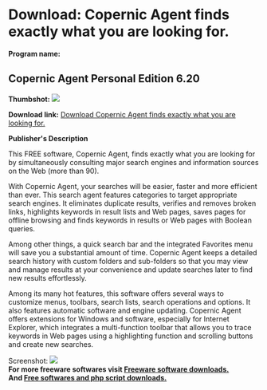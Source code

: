 # Download: Copernic Agent finds exactly what you are looking for.

**Program name:**

## Copernic Agent Personal Edition 6.20

  
**Thumbshot:** ![](http://www.freewarefiles.com/screenshot/agent_personal_md.jpg)   
  
**Download link:** [Download Copernic Agent finds exactly what you are looking for.](http://freesoftwares.boysofts.com/Copernic-Agent-Basic_program_4439.html)  
  


**Publisher's Description**  
  


This FREE software, Copernic Agent, finds exactly what you are looking for by simultaneously consulting major search engines and information sources on the Web (more than 90). 

With Copernic Agent, your searches will be easier, faster and more efficient than ever. This search agent features categories to target appropriate search engines. It eliminates duplicate results, verifies and removes broken links, highlights keywords in result lists and Web pages, saves pages for offline browsing and finds keywords in results or Web pages with Boolean queries. 

Among other things, a quick search bar and the integrated Favorites menu will save you a substantial amount of time. Copernic Agent keeps a detailed search history with custom folders and sub-folders so that you may view and manage results at your convenience and update searches later to find new results effortlessly. 

Among its many hot features, this software offers several ways to customize menus, toolbars, search lists, search operations and options. It also features automatic software and engine updating. Copernic Agent offers extensions for Windows and software, especially for Internet Explorer, which integrates a multi-function toolbar that allows you to trace keywords in Web pages using a highlighting function and scrolling buttons and create new searches. 

  
  
Screenshot: ![](http://www.freewarefiles.com/screenshot/agent_personal.jpg)   
**For more freeware softwares visit [Freeware software downloads.](http://freesoftwares.boysofts.com/)**   
**And [Free softwares and php script downloads.](http://www.boysofts.com/)**
